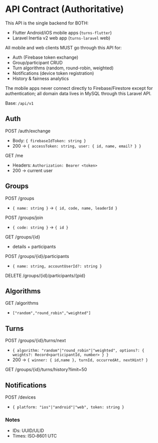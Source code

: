 # API Contract (Authoritative)

This API is the single backend for BOTH:
- Flutter Android/iOS mobile apps (`turns-flutter`)
- Laravel Inertia v2 web app (`turns-laravel` web)

All mobile and web clients MUST go through this API for:
- Auth (Firebase token exchange)
- Group/participant CRUD
- Turn algorithms (random, round-robin, weighted)
- Notifications (device token registration)
- History & fairness analytics

The mobile apps never connect directly to Firebase/Firestore except for authentication; all domain data lives in MySQL through this Laravel API.

Base: `/api/v1`

## Auth
POST /auth/exchange
- Body: `{ firebaseIdToken: string }`
- 200 → `{ accessToken: string, user: { id, name, email? } }`

GET /me
- Headers: `Authorization: Bearer <token>`
- 200 → current user

## Groups
POST /groups
- `{ name: string }` → `{ id, code, name, leaderId }`

POST /groups/join
- `{ code: string }` → `{ id }`

GET /groups/{id}
- details + participants

POST /groups/{id}/participants
- `{ name: string, accountUserId?: string }`

DELETE /groups/{id}/participants/{pid}

## Algorithms
GET /algorithms
- `["random","round_robin","weighted"]`

## Turns
POST /groups/{id}/turns/next
- `{ algorithm: "random"|"round_robin"|"weighted", options?: { weights?: Record<participantId, number> } }`
- 200 → `{ winner: { id,name }, turnId, occurredAt, nextHint? }`

GET /groups/{id}/turns/history?limit=50

## Notifications
POST /devices
- `{ platform: "ios"|"android"|"web", token: string }`

### Notes
- IDs: UUID/ULID
- Times: ISO‑8601 UTC
